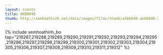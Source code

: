 ```yaml
---
layout: sieutv
title: AKB0048
thumb: http://xemhoathinh.net/data/images/films/thumb/akb0048-akb0048-2012.jpg
---
```

{% include xemhoathinh_bo tap="219287,219288,219289,219290,219291,219292,219293,219294,219295,219296,219297,219298,219299,219300,219301,219302,219303,219304,219305,219306,219307,219308,219309,219310,219311,219312" %} 
